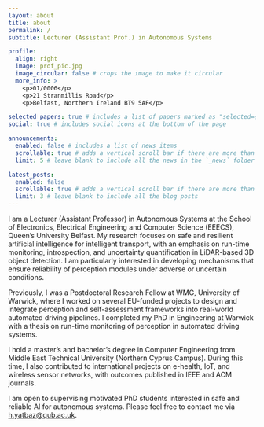 ```yaml
---
layout: about
title: about
permalink: /
subtitle: Lecturer (Assistant Prof.) in Autonomous Systems

profile:
  align: right
  image: prof_pic.jpg
  image_circular: false # crops the image to make it circular
  more_info: >
    <p>01/0006</p>
    <p>21 Stranmillis Road</p>
    <p>Belfast, Northern Ireland BT9 5AF</p>

selected_papers: true # includes a list of papers marked as "selected={true}"
social: true # includes social icons at the bottom of the page

announcements:
  enabled: false # includes a list of news items
  scrollable: true # adds a vertical scroll bar if there are more than 3 news items
  limit: 5 # leave blank to include all the news in the `_news` folder

latest_posts:
  enabled: false
  scrollable: true # adds a vertical scroll bar if there are more than 3 new posts items
  limit: 3 # leave blank to include all the blog posts
---
```


I am a Lecturer (Assistant Professor) in Autonomous Systems at the School of Electronics, Electrical Engineering and Computer Science (EEECS), Queen’s University Belfast. My research focuses on safe and resilient artificial intelligence for intelligent transport, with an emphasis on run-time monitoring, introspection, and uncertainty quantification in LiDAR-based 3D object detection. I am particularly interested in developing mechanisms that ensure reliability of perception modules under adverse or uncertain conditions.

Previously, I was a Postdoctoral Research Fellow at WMG, University of Warwick, where I worked on several EU-funded projects to design and integrate perception and self-assessment frameworks into real-world automated driving pipelines. I completed my PhD in Engineering at Warwick with a thesis on run-time monitoring of perception in automated driving systems.

I hold a master’s and bachelor’s degree in Computer Engineering from Middle East Technical University (Northern Cyprus Campus). During this time, I also contributed to international projects on e-health, IoT, and wireless sensor networks, with outcomes published in IEEE and ACM journals.

I am open to supervising motivated PhD students interested in safe and reliable AI for autonomous systems. Please feel free to contact me via h.yatbaz@qub.ac.uk.
